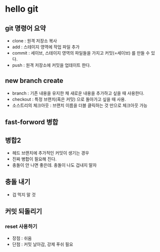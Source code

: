 # hello git

## git 명령어 요약

- clone : 원격 저장소 복사
- add : 스테이지 영역에 작업 파일 추가
- commit : 세이브, 스테이지 영역의 파일들을 가지고 커밋(=세이브) 를 만들 수 있다.
- push : 원격 저장소에 커밋을 업데이트 한다.

## new branch create

- branch : 기존 내용을 유지한 채 새로운 내용을 추가하고 싶을 때 사용한다.
- checkout : 특정 브랜치(혹은 커밋) 으로 돌아가고 싶을 때 사용.
- 소스트리의 체크아웃 : 브랜치 이름을 더블 클릭하는 것 만으로 체크아웃 가능

## fast-forword 병합

## 병합2

- 헤드 브랜치에 추가적인 커밋이 생기는 경우
- 진짜 병합이 필요해 진다.
- 충돌이 안 나면 좋은데. 충돌이 나도 겁내지 말자

## 충돌 내기

- 겁 먹지 말 것

## 커밋 되돌리기

### reset 사용하기

- 장점 : 쉬움
- 단점 : 커밋 날아감, 강제 푸쉬 필요

